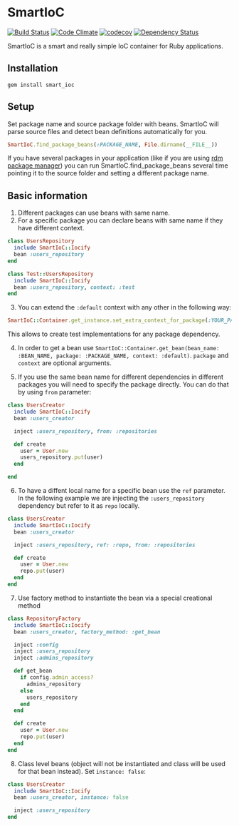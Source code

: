 # SmartIoC
[![Build Status](https://travis-ci.org/ddd-ruby/smart_ioc.png)](https://travis-ci.org/ddd-ruby/smart_ioc)
[![Code Climate](https://codeclimate.com/github/ddd-ruby/smart_ioc/badges/gpa.svg)](https://codeclimate.com/github/ddd-ruby/smart_ioc)
[![codecov](https://codecov.io/gh/ddd-ruby/smart_ioc/branch/master/graph/badge.svg)](https://codecov.io/gh/ddd-ruby/smart_ioc)
[![Dependency Status](https://gemnasium.com/ddd-ruby/smart_ioc.png)](https://gemnasium.com/ddd-ruby/smart_ioc)


SmartIoC is a smart and really simple IoC container for Ruby applications.

## Installation
`gem install smart_ioc`

## Setup
   Set package name and source package folder with beans. SmartIoC will parse source files and detect bean definitions automatically for you.

```ruby
SmartIoC.find_package_beans(:PACKAGE_NAME, File.dirname(__FILE__))
```

If you have several packages in your application (like if you are using [rdm package manager](https://github.com/droidlabs/rdm)) you can run SmartIoC.find_package_beans several time pointing it to the source folder and setting a different package name.

## Basic information
1. Different packages can use beans with same name.
2. For a specific package you can declare beans with same name if they have different context.
```ruby
class UsersRepository
  include SmartIoC::Iocify
  bean :users_repository
end

class Test::UsersRepository
  include SmartIoC::Iocify
  bean :users_repository, context: :test
end
```
3. You can extend the `:default` context with any other in the following way:
```ruby
SmartIoC::Container.get_instance.set_extra_context_for_package(:YOUR_PACKAGE_NAME, :test)
```

This allows to create test implementations for any package dependency.

4. In order to get a bean use `SmartIoC::Container.get_bean(bean_name: :BEAN_NAME, package: :PACKAGE_NAME, context: :default)`. `package` and `context` are optional arguments.

5. If you use the same bean name for different dependencies in different packages you will need to specify the  package directly. You can do that by using `from` parameter:

```ruby
class UsersCreator
  include SmartIoC::Iocify
  bean :users_creator

  inject :users_repository, from: :repositories

  def create
    user = User.new
    users_repository.put(user)
  end

end
```

6. To have a diffent local name for a specific bean use the `ref` parameter.
In the following example we are injecting the `:users_repository` dependency but refer to it as `repo` locally.

```ruby
class UsersCreator
  include SmartIoC::Iocify
  bean :users_creator

  inject :users_repository, ref: :repo, from: :repositories

  def create
    user = User.new
    repo.put(user)
  end
end
```

7. Use factory method to instantiate the bean via a special creational method

```ruby
class RepositoryFactory
  include SmartIoC::Iocify
  bean :users_creator, factory_method: :get_bean

  inject :config
  inject :users_repository
  inject :admins_repository

  def get_bean
    if config.admin_access?
      admins_repository
    else
      users_repository
    end
  end

  def create
    user = User.new
    repo.put(user)
  end
end
```

8. Class level beans (object will not be instantiated and class will be used for that bean instead). Set `instance: false`:

```ruby
class UsersCreator
  include SmartIoC::Iocify
  bean :users_creator, instance: false

  inject :users_repository
end
```
